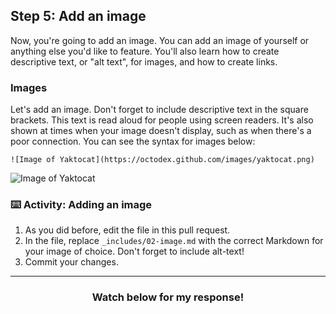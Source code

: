 ## Step 5: Add an image

Now, you're going to add an image. You can add an image of yourself or anything else you'd like to feature. You'll also learn how to create descriptive text, or "alt text", for images, and how to create links.

### Images
Let's add an image. Don't forget to include descriptive text in the square brackets. This text is read aloud for people using screen readers. It's also shown at times when your image doesn't display, such as when there's a poor connection. You can see the syntax for images below:

```
![Image of Yaktocat](https://octodex.github.com/images/yaktocat.png)
```

![Image of Yaktocat](https://octodex.github.com/images/yaktocat.png)

### :keyboard: Activity: Adding an image

1. As you did before, edit the file in this pull request.
2. In the file, replace `_includes/02-image.md` with the correct Markdown for your image of choice. Don't forget to include alt-text!
3. Commit your changes.

<hr>
<h3 align="center">Watch below for my response!</h3>
